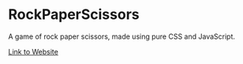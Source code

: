 # RockPaperScissors
A game of rock paper scissors, made using pure CSS and JavaScript.

[Link to Website](https://ezzylan.github.io/RockPaperScissors/)
